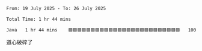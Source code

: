 <!--START_SECTION:waka-->

```txt
From: 19 July 2025 - To: 26 July 2025

Total Time: 1 hr 44 mins

Java   1 hr 44 mins    🟩🟩🟩🟩🟩🟩🟩🟩🟩🟩🟩🟩🟩🟩🟩🟩🟩🟩🟩🟩🟩🟩🟩🟩🟩   100.00 %
```

<!--END_SECTION:waka-->

道心破碎了
